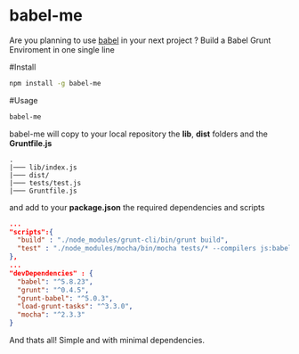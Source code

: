 # babel-me
Are you planning to use [babel](https://babeljs.io/) in your next project ? Build a Babel Grunt Enviroment in one single line

#Install
```bash
npm install -g babel-me
```

#Usage
```bash
babel-me
```
babel-me will copy to your local repository the **lib**, **dist** folders and the **Gruntfile.js**
``` dir
.
|─── lib/index.js
|─── dist/
|─── tests/test.js
|─── Gruntfile.js
```
and add to your **package.json** the required dependencies and scripts
```json
...
"scripts":{
  "build" : "./node_modules/grunt-cli/bin/grunt build",
  "test" : "./node_modules/mocha/bin/mocha tests/* --compilers js:babel/register -t 15s"
},
...
"devDependencies" : {
  "babel": "^5.8.23",
  "grunt": "^0.4.5",
  "grunt-babel": "^5.0.3",
  "load-grunt-tasks": "^3.3.0",
  "mocha": "^2.3.3"
}
```
And thats all! Simple and with minimal dependencies.
